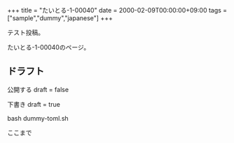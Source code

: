 +++
title = "たいとる-1-00040"
date = 2000-02-09T00:00:00+09:00
tags = ["sample","dummy","japanese"]
+++

テスト投稿。

たいとる-1-00040のページ。


## ドラフト

公開する
draft = false

下書き
draft = true

bash dummy-toml.sh

ここまで
